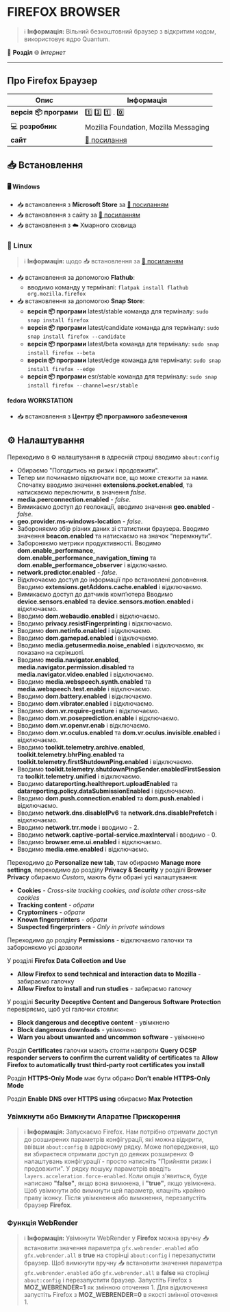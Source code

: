 # FIREFOX BROWSER


> :information_source: **Інформація:** Вільний безкоштовний браузер з відкритим кодом, використовує ядро Quantum.

:open_file_folder: **Розділ** :globe_with_meridians: *Інтернет*

---

## Про Firefox Браузер

| Опис | Інформація |
| ---- | ---------- |
| **версія :package: програми** | :one: :three: :one: . :zero: |
| :computer: **розробник** | Mozilla Foundation, Mozilla Messaging |
| **сайт** | [:link: посилання](https://www.mozilla.org/uk/firefox/new/) |

## :inbox_tray: Встановлення

#### :desktop_computer: Windows

- :inbox_tray: встановлення з **Microsoft Store** за [:link: посиланням](https://apps.microsoft.com/store/detail/mozilla-firefox/9NZVDKPMR9RD)
- :inbox_tray: встановлення з сайту за [:link: посиланням](https://www.mozilla.org/uk/firefox/download/thanks/)
- :inbox_tray: встановлення з :cloud: Хмарного сховища

### :penguin: Linux

> :information_source: **Інформація:** щодо :inbox_tray: встановлення за [:link: посиланням](https://www.mozilla.org/uk/firefox/download/thanks/)

- :inbox_tray: встановлення за допомогою **Flathub**:
  - вводимо команду у терміналі: `flatpak install flathub org.mozilla.firefox`
- :inbox_tray: встановлення за допомогою **Snap Store**:
  - **версія :package: програми** latest/stable команда для терміналу: `sudo snap install firefox`
  - **версія :package: програми** latest/candidate команда для терміналу: `sudo snap install firefox --candidate`
  - **версія :package: програми** latest/beta команда для терміналу: `sudo snap install firefox --beta`
  - **версія :package: програми** latest/edge команда для терміналу: `sudo snap install firefox --edge`
  - **версія :package: програми** esr/stable команда для терміналу: `sudo snap install firefox --channel=esr/stable`

#### fedora WORKSTATION

- :inbox_tray: встановлення з **Центру :package: програмного забезпечення**

## :gear: Налаштування

Переходимо в :gear: налаштування в адресній строці вводимо `about:config`

- Обираємо "Погодитись на ризик і продовжити".
- Тепер ми починаємо відключати все, що може стежити за нами. Спочатку вводимо значення **extensions.pocket.enabled**, та натискаємо переключити, в значення *false*.
- **media.peerconnection.enabled** - *false*.
- Вимикаємо доступ до геолокації, вводимо значення **geo.enabled** - *false*.
- **geo.provider.ms-windows-location** - *false*.
- Забороняємо збір різних даних зі статистики браузера. Вводимо значення **beacon.enabled** та натискаємо на значок “перемкнути”.
- Забороняємо метрики продуктивності. Вводимо **dom.enable_performance**, **dom.enable_performance_navigation_timing** та **dom.enable_performance_observer** і відключаємо.
- **network.predictor.enabled** - *false*.
- Відключаємо доступ до інформації про встановлені доповнення. Вводимо **extensions.getAddons.cache.enabled** і відключаємо.
- Вимикаємо доступ до датчиків комп’ютера Вводимо **device.sensors.enabled** та **device.sensors.motion.enabled** і відключаємо.
- Вводимо **dom.webaudio.enabled** і відключаємо.
- Вводимо **privacy.resistFingerprinting** і відключаємо.
- Вводимо **dom.netinfo.enabled** і відключаємо.
- Вводимо **dom.gamepad.enabled** і відключаємо.
- Вводимо **media.getusermedia.noise_enabled** і відключаємо, як показано на скріншоті.
- Вводимо **media.navigator.enabled**, **media.navigator.permission.disabled** та **media.navigator.video.enabled** і відключаємо.
- Вводимо **media.webspeech.synth.enabled** та **media.webspeech.test.enable** і відключаємо.
- Вводимо **dom.battery.enabled** і відключаємо.
- Вводимо **dom.vibrator.enabled** і відключаємо.
- Вводимо **dom.vr.require-gesture** і відключаємо.
- Вводимо **dom.vr.poseprediction.enable** і відключаємо.
- Вводимо **dom.vr.openvr.enab** і відключаємо.
- Вводимо **dom.vr.oculus.enabled** та **dom.vr.oculus.invisible.enabled** і відключаємо.
- Вводимо **toolkit.telemetry.archive.enabled**, **toolkit.telemetry.bhrPing.enabled** та **toolkit.telemetry.firstShutdownPing.enabled** і відключаємо.
- Вводимо **toolkit.telemetry.shutdownPingSender.enabledFirstSession** та **toolkit.telemetry.unified** і відключаємо.
- Вводимо **datareporting.healthreport.uploadEnabled** та **datareporting.policy.dataSubmissionEnabled** і відключаємо.
- Вводимо **dom.push.connection.enabled** та **dom.push.enabled** і відключаємо.
- Вводимо **network.dns.disableIPv6** та **network.dns.disablePrefetch** і відключаємо.
- Вводимо **network.trr.mode** і вводимо - 2.
- Вводимо **network.captive-portal-service.maxInterval** і вводимо - 0.
- Вводимо **browser.eme.ui.enabled** і відключаємо.
- Вводимо **media.eme.enabled** і відключаємо.

Переходимо до **Personalize new tab**, там обираємо **Manage more settings**, переходимо до розділу **Privacy & Security** у розділі **Browser Privacy** обираємо *Custom*, мають бути обрані усі налаштування:

- **Cookies** - *Cross-site tracking cookies, and isolate other cross-site cookies*
- **Tracking content** - *обрати*
- **Cryptominers** - *обрати*
- **Known fingerprinters** - *обрати*
- **Suspected fingerprinters** - *Only in private windows*

Переходимо до розділу **Permissions** - відключаємо галочки та забороняємо усі дозволи

У розділі **Firefox Data Collection and Use**

- **Allow Firefox to send technical and interaction data to Mozilla** - забираємо галочку
- **Allow Firefox to install and run studies** - забираємо галочку

У розділі **Security** **Deceptive Content and Dangerous Software Protection** перевіряємо, щоб усі галочки стояли:

- **Block dangerous and deceptive content** - увімкнено
- **Block dangerous downloads** - увімкнено
- **Warn you about unwanted and uncommon software** - увімкнено

Розділ **Certificates** галочки мають стояти навпроти **Query OCSP responder servers to confirm the current validity of certificates** та **Allow Firefox to automatically trust third-party root certificates you install**

Розділ **HTTPS-Only Mode** має бути обрано **Don’t enable HTTPS-Only Mode**

Розділ **Enable DNS over HTTPS using** обираємо **Max Protection**

### Увімкнути або Вимкнути Апаратне Прискорення

> :information_source: **Інформація:** Запускаємо Firefox. Нам потрібно отримати доступ до розширених параметрів конфігурації, які можна відкрити, ввівши `about:config` в адресному рядку. Може попередження, що ви збираєтеся отримати доступ до деяких розширених :gear: налаштувань
> конфігурації - просто натисніть "Прийняти ризик і продовжити".
> У рядку пошуку параметрів введіть `layers.acceleration.force-enabled`. Коли опція з'явиться, буде написано **"false"**, якщо вона вимкнена, і **"true"**, якщо увімкнена. Щоб увімкнути або вимкнути цей параметр, клацніть крайню праву іконку.
> Після увімкнення або вимкнення, перезапустіть браузер **Firefox**.

### Функція WebRender

> :information_source: **Інформація:** Увімкнути WebRender у **Firefox** можна вручну :inbox_tray: встановити значення параметра `gfx.webrender.enabled` або `gfx.webrender.all` в **true** на сторінці `about:config` і перезапустити браузер. Щоб вимкнути вручну :inbox_tray: встановити значення параметра `gfx.webrender.enabled` або `gfx.webrender.all` в **false** на сторінці `about:config` і перезапустити браузер.
> Запустіть Firefox з **MOZ_WEBRENDER=1** як змінною оточення 1. Для відключення запустіть Firefox з **MOZ_WEBRENDER=0** в якості змінної оточення 1.
